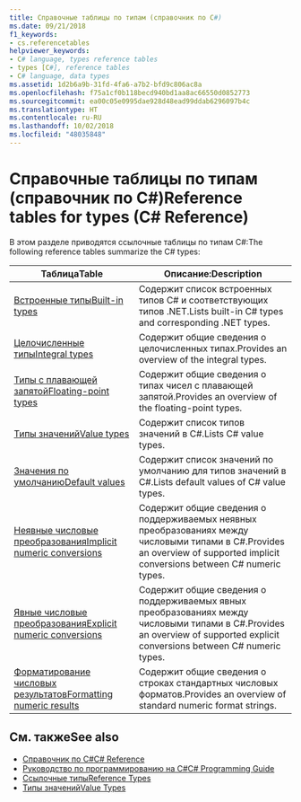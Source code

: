 ```yaml
---
title: Справочные таблицы по типам (справочник по C#)
ms.date: 09/21/2018
f1_keywords:
- cs.referencetables
helpviewer_keywords:
- C# language, types reference tables
- types [C#], reference tables
- C# language, data types
ms.assetid: 1d2b6a9b-31fd-4fa6-a7b2-bfd9c806ac8a
ms.openlocfilehash: f75a1cf0b118becd940bd1aa8ac66550d0852773
ms.sourcegitcommit: ea00c05e0995dae928d48ead99ddab6296097b4c
ms.translationtype: HT
ms.contentlocale: ru-RU
ms.lasthandoff: 10/02/2018
ms.locfileid: "48035848"
---
```

# <a name="reference-tables-for-types-c-reference"></a><span data-ttu-id="ec33d-102">Справочные таблицы по типам (справочник по C#)</span><span class="sxs-lookup"><span data-stu-id="ec33d-102">Reference tables for types (C# Reference)</span></span>

<span data-ttu-id="ec33d-103">В этом разделе приводятся ссылочные таблицы по типам C#:</span><span class="sxs-lookup"><span data-stu-id="ec33d-103">The following reference tables summarize the C# types:</span></span>

|<span data-ttu-id="ec33d-104">Таблица</span><span class="sxs-lookup"><span data-stu-id="ec33d-104">Table</span></span>|<span data-ttu-id="ec33d-105">Описание:</span><span class="sxs-lookup"><span data-stu-id="ec33d-105">Description</span></span>|
|---------|---------|
|[<span data-ttu-id="ec33d-106">Встроенные типы</span><span class="sxs-lookup"><span data-stu-id="ec33d-106">Built-in types</span></span>](built-in-types-table.md)|<span data-ttu-id="ec33d-107">Содержит список встроенных типов C# и соответствующих типов .NET.</span><span class="sxs-lookup"><span data-stu-id="ec33d-107">Lists built-in C# types and corresponding .NET types.</span></span>|
|[<span data-ttu-id="ec33d-108">Целочисленные типы</span><span class="sxs-lookup"><span data-stu-id="ec33d-108">Integral types</span></span>](integral-types-table.md)|<span data-ttu-id="ec33d-109">Содержит общие сведения о целочисленных типах.</span><span class="sxs-lookup"><span data-stu-id="ec33d-109">Provides an overview of the integral types.</span></span>|
|[<span data-ttu-id="ec33d-110">Типы с плавающей запятой</span><span class="sxs-lookup"><span data-stu-id="ec33d-110">Floating-point types</span></span>](floating-point-types-table.md)|<span data-ttu-id="ec33d-111">Содержит общие сведения о типах чисел с плавающей запятой.</span><span class="sxs-lookup"><span data-stu-id="ec33d-111">Provides an overview of the floating-point types.</span></span>|
|[<span data-ttu-id="ec33d-112">Типы значений</span><span class="sxs-lookup"><span data-stu-id="ec33d-112">Value types</span></span>](value-types-table.md)|<span data-ttu-id="ec33d-113">Содержит список типов значений в C#.</span><span class="sxs-lookup"><span data-stu-id="ec33d-113">Lists C# value types.</span></span>|
|[<span data-ttu-id="ec33d-114">Значения по умолчанию</span><span class="sxs-lookup"><span data-stu-id="ec33d-114">Default values</span></span>](default-values-table.md)|<span data-ttu-id="ec33d-115">Содержит список значений по умолчанию для типов значений в C#.</span><span class="sxs-lookup"><span data-stu-id="ec33d-115">Lists default values of C# value types.</span></span>|
|[<span data-ttu-id="ec33d-116">Неявные числовые преобразования</span><span class="sxs-lookup"><span data-stu-id="ec33d-116">Implicit numeric conversions</span></span>](implicit-numeric-conversions-table.md)|<span data-ttu-id="ec33d-117">Содержит общие сведения о поддерживаемых неявных преобразованиях между числовыми типами в C#.</span><span class="sxs-lookup"><span data-stu-id="ec33d-117">Provides an overview of supported implicit conversions between C# numeric types.</span></span>|
|[<span data-ttu-id="ec33d-118">Явные числовые преобразования</span><span class="sxs-lookup"><span data-stu-id="ec33d-118">Explicit numeric conversions</span></span>](explicit-numeric-conversions-table.md)|<span data-ttu-id="ec33d-119">Содержит общие сведения о поддерживаемых явных преобразованиях между числовыми типами в C#.</span><span class="sxs-lookup"><span data-stu-id="ec33d-119">Provides an overview of supported explicit conversions between C# numeric types.</span></span>|
|[<span data-ttu-id="ec33d-120">Форматирование числовых результатов</span><span class="sxs-lookup"><span data-stu-id="ec33d-120">Formatting numeric results</span></span>](formatting-numeric-results-table.md)|<span data-ttu-id="ec33d-121">Содержит общие сведения о строках стандартных числовых форматов.</span><span class="sxs-lookup"><span data-stu-id="ec33d-121">Provides an overview of standard numeric format strings.</span></span>|

## <a name="see-also"></a><span data-ttu-id="ec33d-122">См. также</span><span class="sxs-lookup"><span data-stu-id="ec33d-122">See also</span></span>

- [<span data-ttu-id="ec33d-123">Справочник по C#</span><span class="sxs-lookup"><span data-stu-id="ec33d-123">C# Reference</span></span>](../index.md)
- [<span data-ttu-id="ec33d-124">Руководство по программированию на C#</span><span class="sxs-lookup"><span data-stu-id="ec33d-124">C# Programming Guide</span></span>](../../programming-guide/index.md)
- [<span data-ttu-id="ec33d-125">Ссылочные типы</span><span class="sxs-lookup"><span data-stu-id="ec33d-125">Reference Types</span></span>](reference-types.md)
- [<span data-ttu-id="ec33d-126">Типы значений</span><span class="sxs-lookup"><span data-stu-id="ec33d-126">Value Types</span></span>](value-types.md)